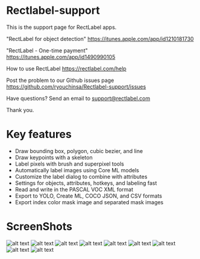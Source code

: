 # Rectlabel-support
This is the support page for RectLabel apps.

"RectLabel for object detection"
https://itunes.apple.com/app/id1210181730

"RectLabel - One-time payment"
https://itunes.apple.com/app/id1490990105

How to use RectLabel
https://rectlabel.com/help

Post the problem to our Github issues page
https://github.com/ryouchinsa/Rectlabel-support/issues

Have questions? Send an email to support@rectlabel.com

Thank you.

# Key features
- Draw bounding box, polygon, cubic bezier, and line
- Draw keypoints with a skeleton
- Label pixels with brush and superpixel tools
- Automatically label images using Core ML models
- Customize the label dialog to combine with attributes
- Settings for objects, attributes, hotkeys, and labeling fast
- Read and write in the PASCAL VOC XML format
- Export to YOLO, Create ML, COCO JSON, and CSV formats
- Export index color mask image and separated mask images

# ScreenShots
![alt text](https://static.rectlabel.com/waysify_app/img/draw.jpg)
![alt text](https://static.rectlabel.com/waysify_app/img/edit_points.jpg?)
![alt text](https://static.rectlabel.com/waysify_app/img/mask.jpg)
![alt text](https://static.rectlabel.com/waysify_app/img/keypoints.jpg?)
![alt text](https://static.rectlabel.com/waysify_app/img/brush.jpg??)
![alt text](https://static.rectlabel.com/waysify_app/img/superpixel.jpg?)
![alt text](https://static.rectlabel.com/waysify_app/img/coreml.jpg)
![alt text](https://static.rectlabel.com/waysify_app/img/dialog.jpg)
![alt text](https://static.rectlabel.com/waysify_app/img/objects.jpg)
